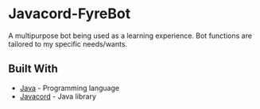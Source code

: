 # Javacord-FyreBot

A multipurpose bot being used as a learning experience. Bot functions are tailored to my specific needs/wants.

## Built With

* [Java](https://www.java.com/) - Programming language
* [Javacord](https://javacord.org/) - Java library
